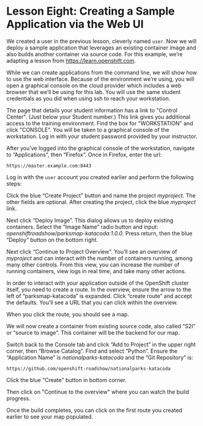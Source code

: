 # Lesson Eight: Creating a Sample Application via the Web UI

We created a user in the previous lesson, cleverly named `user`. Now we will deploy a sample application that leverages an existing container image and also builds another container via source code. For this example, we’re adapting a lesson from https://learn.openshift.com. 

While we can create applications from the command line, we will show how to use the web interface. Because of the environment we’re using, you will open a graphical console on the cloud provider which includes a web browser that we’ll be using for this lab. You will use the same student credentials as you did when using ssh to reach your workstation.

The page that details your student information has a link to "Control Center". (Just below your Student number.) This link gives you additional access to the training environment. Find the box for "WORKSTATION" and click "CONSOLE". You will be taken to a graphical console of the workstation. Log in with your student password provided by your instructor. 

After you’ve logged into the graphical console of the workstation, navigate to “Applications”, then “Firefox”. Once in Firefox, enter the url: 
```
https://master.example.com:8443
```
Log in with the `user` account you created earlier and perform the following steps:

Click the blue “Create Project” button and name the project *myproject*. The other fields are optional. After creating the project, click the blue *myproject* link.

Next click “Deploy Image”. This dialog allows us to deploy existing containers. Select the “Image Name” radio button and input: *openshiftroadshow/parksmap-katacoda:1.0.0*. Press return, then the blue “Deploy” button on the bottom right. 

Next click “Continue to Project Overview”. You’ll see an overview of *myproject* and can interact with the number of containers running, among many other controls. From this view, you can increase the number of running containers, view logs in real time, and take many other actions.

In order to interact with your application outside of the OpenShift cluster itself, you need to create a route. In the overview, ensure the arrow to the left of “parksmap-katacoda” is expanded. Click “create route” and accept the defaults. You’ll see a URL that you can click within the overview.

When you click the route, you should see a map. 

We will now create a container from existing source code, also called “S2I” or “source to image”. This container will be the backend for our map.

Switch back to the Console tab and click “Add to Project” in the upper right corner, then “Browse Catalog”. Find and select “Python”. Ensure the “Application Name” is *nationalparks-katacoda* and the “Git Repository” is:
```
https://github.com/openshift-roadshow/nationalparks-katacoda
```
Click the blue "Create" button in bottom corner.

Then click on "Continue to the overview" where you can watch the build progress.

Once the build completes, you can click on the first route you created earlier to see your map populated.

